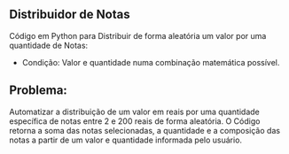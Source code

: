 ## Distribuidor de Notas
Código em Python para Distribuir de forma aleatória um valor por uma quantidade de Notas:
- Condição: Valor e quantidade numa combinação matemática possível.
## Problema:
Automatizar a distribuição de um valor em reais por uma quantidade específica de notas entre 2 e 200 reais de forma aleatória.
O Código retorna a soma das notas selecionadas, a quantidade e a composição das notas a partir de um valor e quantidade informada pelo usuário.
